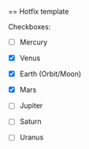 == Hotfix template

Checkboxes:

- [ ] Mercury
- [x] Venus
- [x] Earth (Orbit/Moon)
- [x] Mars
- [ ] Jupiter
- [ ] Saturn
- [ ] Uranus

